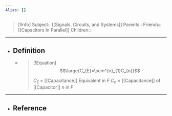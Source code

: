 ```yaml
---
Alias: []
---
```

> [!Info]
> Subject:: [[Signals, Circuits, and Systems]]
> Parents:: 
> Friends:: [[Capacitors In Parallel]]
> Children:: 
---
- ## Definition
	- > [!Equation]
	  > $$\large{C_{E}=\sum^{n}_{1}C_{n}}$$
	  > 
	  > $C_{E}$ = [[Capacitance]] Equivalent in $F$
	  > $C_{n}$ = [[Capacitance]] of [[Capacitor]] $n$ in $F$
---
- ## Reference